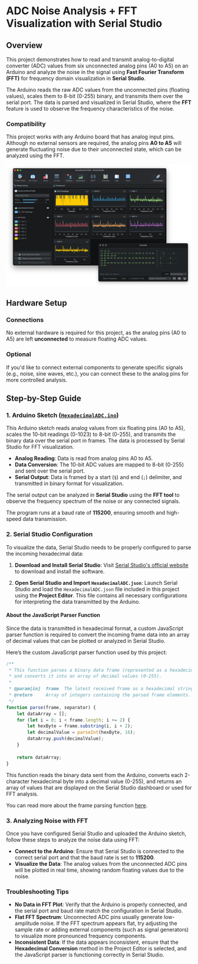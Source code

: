# ADC Noise Analysis + FFT Visualization with Serial Studio

## Overview

This project demonstrates how to read and transmit analog-to-digital converter (ADC) values from six unconnected analog pins (A0 to A5) on an Arduino and analyze the noise in the signal using **Fast Fourier Transform (FFT)** for frequency domain visualization in **Serial Studio**.

The Arduino reads the raw ADC values from the unconnected pins (floating values), scales them to 8-bit (0-255) binary, and transmits them over the serial port. The data is parsed and visualized in Serial Studio, where the **FFT** feature is used to observe the frequency characteristics of the noise.

### Compatibility
This project works with any Arduino board that has analog input pins. Although no external sensors are required, the analog pins **A0 to A5** will generate fluctuating noise due to their unconnected state, which can be analyzed using the FFT.

![Serial Studio FFT](doc/screenshot.png)

## Hardware Setup

### Connections

No external hardware is required for this project, as the analog pins (A0 to A5) are left **unconnected** to measure floating ADC values.

### Optional
If you'd like to connect external components to generate specific signals (e.g., noise, sine waves, etc.), you can connect these to the analog pins for more controlled analysis.

## Step-by-Step Guide

### 1. Arduino Sketch ([`HexadecimalADC.ino`](HexadecimalADC.ino))

This Arduino sketch reads analog values from six floating pins (A0 to A5), scales the 10-bit readings (0-1023) to 8-bit (0-255), and transmits the binary data over the serial port in frames. The data is processed by Serial Studio for FFT visualization.

- **Analog Reading**: Data is read from analog pins A0 to A5.
- **Data Conversion**: The 10-bit ADC values are mapped to 8-bit (0-255) and sent over the serial port.
- **Serial Output**: Data is framed by a start (`$`) and end (`;`) delimiter, and transmitted in binary format for visualization.

The serial output can be analyzed in **Serial Studio** using the **FFT tool** to observe the frequency spectrum of the noise or any connected signals.

The program runs at a baud rate of **115200**, ensuring smooth and high-speed data transmission.

### 2. Serial Studio Configuration

To visualize the data, Serial Studio needs to be properly configured to parse the incoming hexadecimal data:

1. **Download and Install Serial Studio**:
Visit [Serial Studio's official website](https://serial-studio.github.io/) to download and install the software.

2. **Open Serial Studio and Import `HexadecimalADC.json`**:
Launch Serial Studio and load the `HexadecimalADC.json` file included in this project using the **Project Editor**. This file contains all necessary configurations for interpreting the data transmitted by the Arduino.

#### About the JavaScript Parser Function

Since the data is transmitted in hexadecimal format, a custom JavaScript parser function is required to convert the incoming frame data into an array of decimal values that can be plotted or analyzed in Serial Studio.

Here’s the custom JavaScript parser function used by this project:

```javascript
/**
 * This function parses a binary data frame (represented as a hexadecimal string),
 * and converts it into an array of decimal values (0-255).
 *
 * @param[in]  frame  The latest received frame as a hexadecimal string.
 * @return     Array of integers containing the parsed frame elements.
 */
function parse(frame, separator) {
    let dataArray = [];
    for (let i = 0; i < frame.length; i += 2) {
        let hexByte = frame.substring(i, i + 2);
        let decimalValue = parseInt(hexByte, 16);
        dataArray.push(decimalValue);
    }

    return dataArray;
}
```

This function reads the binary data sent from the Arduino, converts each 2-character hexadecimal byte into a decimal value (0-255), and returns an array of values that are displayed on the Serial Studio dashboard or used for FFT analysis.

You can read more about the frame parsing function [here](https://github.com/Serial-Studio/Serial-Studio/wiki/Project-Editor#frame-parser-function-view).

### 3. Analyzing Noise with FFT

Once you have configured Serial Studio and uploaded the Arduino sketch, follow these steps to analyze the noise data using FFT:

- **Connect to the Arduino**: Ensure that Serial Studio is connected to the correct serial port and that the baud rate is set to **115200**.
- **Visualize the Data**: The analog values from the unconnected ADC pins will be plotted in real time, showing random floating values due to the noise.

### Troubleshooting Tips

- **No Data in FFT Plot**: Verify that the Arduino is properly connected, and the serial port and baud rate match the configuration in Serial Studio.
- **Flat FFT Spectrum**: Unconnected ADC pins usually generate low-amplitude noise. If the FFT spectrum appears flat, try adjusting the sample rate or adding external components (such as signal generators) to visualize more pronounced frequency components.
- **Inconsistent Data**: If the data appears inconsistent, ensure that the **Hexadecimal Conversion** method in the Project Editor is selected, and the JavaScript parser is functioning correctly in Serial Studio.
